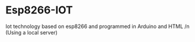 # Esp8266-IOT
Iot technology based on esp8266 and programmed in Arduino and HTML /n
(Using a local server)
